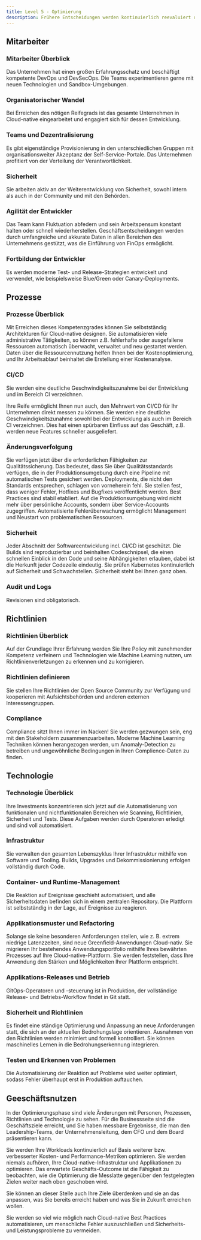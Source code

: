 ```yaml
---
title: Level 5 - Optimierung
description: Frühere Entscheidungen werden kontinuierlich reevaluiert und Anwendungen und Infrastruktur werden laufend auf Optimierungsmöglichkeiten geprüft.
---
```


## <i class="fas fa-users"></i> Mitarbeiter

### Mitarbeiter Überblick

Das Unternehmen hat einen großen Erfahrungsschatz und beschäftigt kompetente DevOps und DevSecOps. Die Teams experimentieren gerne mit neuen Technologien und Sandbox-Umgebungen.

### Organisatorischer Wandel

Bei Erreichen des nötigen Reifegrads ist das gesamte Unternehmen in Cloud-native eingearbeitet und engagiert sich für dessen Entwicklung.

### Teams und Dezentralisierung

Es gibt eigenständige Provisionierung in den unterschiedlichen Gruppen mit organisationsweiter Akzeptanz der Self-Service-Portale. Das Unternehmen profitiert von der Verteilung der Verantwortlichkeit.


### Sicherheit

Sie arbeiten aktiv an der Weiterentwicklung von Sicherheit, sowohl intern als auch in der Community und mit den Behörden.

### Agilität der Entwickler

Das Team kann Fluktuation abfedern und sein Arbeitspensum konstant halten oder schnell wiederherstellen. Geschäftsentscheidungen werden durch umfangreiche und akkurate Daten in allen Bereichen des Unternehmens gestützt, was die Einführung von FinOps ermöglicht.

### Fortbildung der Entwickler

Es werden moderne Test- und Release-Strategien entwickelt und verwendet, wie beispielsweise Blue/Green oder Canary-Deployments.

## <i class="fas fa-cogs"></i> Prozesse

### Prozesse Überblick

Mit Erreichen dieses Kompetenzgrades können Sie selbstständig Architekturen für Cloud-native designen. Sie automatisieren viele administrative Tätigkeiten, so können z.B. fehlerhafte oder ausgefallene Ressourcen automatisch überwacht, verwaltet und neu gestartet werden. Daten über die Ressourcennutzung helfen Ihnen bei der Kostenoptimierung, und Ihr Arbeitsablauf beinhaltet die Erstellung einer Kostenanalyse.


### CI/CD

Sie werden eine deutliche Geschwindigkeitszunahme bei der Entwicklung und im Bereich CI verzeichnen.

Ihre Reife ermöglicht Ihnen nun auch, den Mehrwert von CI/CD für Ihr Unternehmen direkt messen zu können. Sie werden eine deutliche Geschwindigkeitszunahme sowohl bei der Entwicklung als auch im Bereich CI verzeichnen. Dies hat einen spürbaren Einfluss auf das Geschäft, z.B. werden neue Features schneller ausgeliefert.


### Änderungsverfolgung

Sie verfügen jetzt über die erforderlichen Fähigkeiten zur Qualitätssicherung. Das bedeutet, dass Sie über Qualitätsstandards verfügen, die in der Produktionsumgebung durch eine Pipeline mit automatischen Tests gesichert werden. Deployments, die nicht den Standards entsprechen, schlagen von vorneherein fehl. Sie stellen fest, dass weniger Fehler, Hotfixes und Bugfixes veröffentlicht werden. Best Practices sind stabil etabliert. Auf die Produktionsumgebung wird nicht mehr über persönliche Accounts, sondern über Service-Accounts zugegriffen. Automatisierte Fehlerüberwachung ermöglicht Management und Neustart von problematischen Ressourcen.

### Sicherheit

Jeder Abschnitt der Softwareentwicklung incl. CI/CD ist geschützt. Die Builds sind reproduzierbar und beinhalten Codeschnipsel, die einen schnellen Einblick in den Code und seine Abhängigkeiten erlauben, dabei ist die Herkunft jeder Codezeile eindeutig. Sie prüfen Kubernetes kontinuierlich auf Sicherheit und Schwachstellen. Sicherheit steht bei Ihnen ganz oben.

### Audit und Logs

Revisionen sind obligatorisch.

## <i class="fas fa-edit"></i> Richtlinien

### Richtlinien Überblick

Auf der Grundlage Ihrer Erfahrung werden Sie Ihre Policy mit zunehmender Kompetenz verfeinern und Technologien wie Machine Learning nutzen, um Richtlinienverletzungen zu erkennen und zu korrigieren.

### Richtlinien definieren

Sie stellen Ihre Richtlinien der Open Source Community zur Verfügung und kooperieren mit Aufsichtsbehörden und anderen externen Interessengruppen.


### Compliance

Compliance sitzt Ihnen immer im Nacken! Sie werden gezwungen sein, eng mit den Stakeholdern zusammenzuarbeiten. Moderne Machine Learning Techniken können herangezogen werden, um Anomaly-Detection zu betreiben und ungewöhnliche Bedingungen in Ihren Complience-Daten zu finden.


## <i class="fas fa-server"></i> Technologie

### Technologie Überblick

Ihre Investments konzentrieren sich jetzt auf die Automatisierung von funktionalen und nichtfunktionalen Bereichen wie Scanning, Richtlinien, Sicherheit und Tests. Diese Aufgaben werden durch Operatoren erledigt und sind voll automatisiert.

### Infrastruktur

Sie verwalten den gesamten Lebenszyklus Ihrer Infrastruktur mithilfe von Software und Tooling. Builds, Upgrades und Dekommissionierung erfolgen vollständig durch Code.

### Container- und Runtime-Management

Die Reaktion auf Ereignisse geschieht automatisiert, und alle Sicherheitsdaten befinden sich in einem zentralen Repository. Die Plattform ist selbstständig in der Lage, auf Ereignisse zu reagieren.

### Applikationsmuster und Refactoring

Solange sie keine besonderen Anforderungen stellen, wie z. B. extrem niedrige Latenzzeiten, sind neue Greenfield-Anwendungen Cloud-nativ. Sie migrieren Ihr bestehendes Anwendungsportfolio mithilfe Ihres bewährten Prozesses auf Ihre Cloud-native-Plattform. Sie werden feststellen, dass Ihre Anwendung den Stärken und Möglichkeiten Ihrer Plattform entspricht.

### Applikations-Releases und Betrieb

GitOps-Operatoren und -steuerung ist in Produktion, der vollständige Release- und Betriebs-Workflow findet in Git statt.

### Sicherheit und Richtlinien

Es findet eine ständige Optimierung und Anpassung an neue Anforderungen statt, die sich an der aktuellen Bedrohungslage orientieren. Ausnahmen von den Richtlinien werden minimiert und formell kontrolliert. Sie können maschinelles Lernen in die Bedrohungserkennung integrieren.

### Testen und Erkennen von Problemen

Die Automatisierung der Reaktion auf Probleme wird weiter optimiert, sodass Fehler überhaupt erst in Produktion auftauchen.

## <i class="fas fa-building"></i> Geeschäftsnutzen

In der Optimierungsphase sind viele Änderungen mit Personen, Prozessen, Richtlinien und Technologie zu sehen. Für die Businessseite sind die Geschäftsziele erreicht, und Sie haben messbare Ergebnisse, die man den Leadership-Teams, der Unternehmensleitung, dem CFO und dem Board präsentieren kann.

Sie werden Ihre Workloads kontinuierlich auf Basis weiterer bzw. verbesserter Kosten- und Performance-Metriken optimieren. Sie werden niemals aufhören, Ihre Cloud-native-Infrastruktur und Applikationen zu optimieren. Das erwartete Geschäfts-Outcome ist die Fähigkeit zu beobachten, wie die Optimierung die Messlatte gegenüber den festgelegten Zielen weiter nach oben geschoben wird.

Sie können an dieser Stelle auch Ihre Ziele überdenken und sie an das anpassen, was Sie bereits erreicht haben und was Sie in Zukunft erreichen wollen.

Sie werden so viel wie möglich nach Cloud-native Best Practices automatisieren, um menschliche Fehler auszuschließen und Sicherheits- und Leistungsprobleme zu vermeiden.
